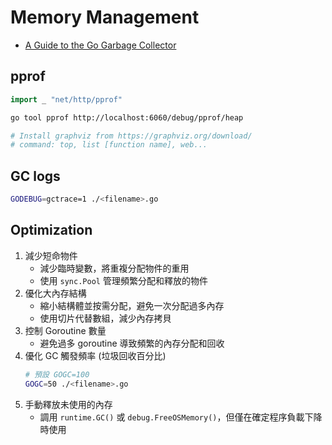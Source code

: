 # Memory Management

- [A Guide to the Go Garbage Collector](https://tip.golang.org/doc/gc-guide)

## pprof
```go
import _ "net/http/pprof"
```

```bash
go tool pprof http://localhost:6060/debug/pprof/heap

# Install graphviz from https://graphviz.org/download/
# command: top, list [function name], web...
```

## GC logs
```bash
GODEBUG=gctrace=1 ./<filename>.go
```

## Optimization
1. 減少短命物件
   - 減少臨時變數，將重複分配物件的重用
   - 使用 `sync.Pool` 管理頻繁分配和釋放的物件
2. 優化大內存結構
   - 縮小結構體並按需分配，避免一次分配過多內存
   - 使用切片代替數組，減少內存拷貝
3. 控制 Goroutine 數量
   - 避免過多 goroutine 導致頻繁的內存分配和回收
4. 優化 GC 觸發頻率 (垃圾回收百分比)
   ```bash
   # 預設 GOGC=100
   GOGC=50 ./<filename>.go
   ```
5. 手動釋放未使用的內存
   - 調用 `runtime.GC()` 或 `debug.FreeOSMemory()`，但僅在確定程序負載下降時使用